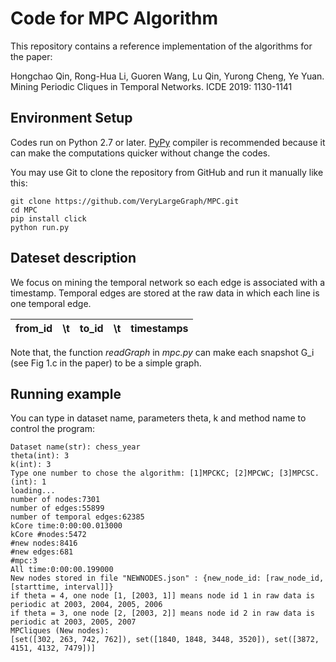 # Code for MPC Algorithm

This repository contains a reference implementation of the algorithms for the paper:

Hongchao Qin, Rong-Hua Li, Guoren Wang, Lu Qin, Yurong Cheng, Ye Yuan. Mining Periodic Cliques in Temporal Networks. ICDE 2019: 1130-1141

## Environment Setup

Codes run on Python 2.7 or later. [PyPy](http://pypy.org/) compiler is recommended because it can make the computations quicker without change the codes.

You may use Git to clone the repository from
GitHub and run it manually like this:

    git clone https://github.com/VeryLargeGraph/MPC.git
    cd MPC
    pip install click
    python run.py  

## Dateset description
We focus on mining the temporal network so each edge is associated with a timestamp. Temporal edges are stored at the raw data in which each line is one temporal edge.
 
| from_id | \t  | to_id    | \t  |  timestamps  |
| :----:  |:----: | :----:   |:----:   | :----: |

Note that, the function _readGraph_ in _mpc.py_ can make each snapshot G_i (see Fig 1.c in the paper) to be a simple graph.  

## Running example
You can type in dataset name, parameters theta, k and method name to control the program:

    Dataset name(str): chess_year
    theta(int): 3
    k(int): 3
    Type one number to chose the algorithm: [1]MPCKC; [2]MPCWC; [3]MPCSC. (int): 1
    loading...
    number of nodes:7301
    number of edges:55899
    number of temporal edges:62385
    kCore time:0:00:00.013000
    kCore #nodes:5472
    #new nodes:8416
    #new edges:681
    #mpc:3
    All time:0:00:00.199000
    New nodes stored in file "NEWNODES.json" : {new_node_id: [raw_node_id, [starttime, interval]]}
    if theta = 4, one node [1, [2003, 1]] means node id 1 in raw data is periodic at 2003, 2004, 2005, 2006
    if theta = 3, one node [2, [2003, 2]] means node id 2 in raw data is periodic at 2003, 2005, 2007
    MPCliques (New nodes):
    [set([302, 263, 742, 762]), set([1840, 1848, 3448, 3520]), set([3872, 4151, 4132, 7479])]

